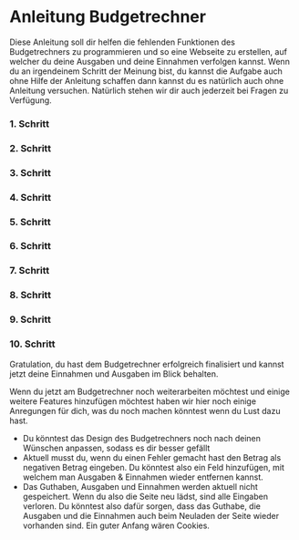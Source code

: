 # Anleitung Budgetrechner

Diese Anleitung soll dir helfen die fehlenden Funktionen des Budgetrechners zu programmieren und so eine Webseite zu erstellen, auf welcher du deine Ausgaben und deine Einnahmen verfolgen kannst.
Wenn du an irgendeinem Schritt der Meinung bist, du kannst die Aufgabe auch ohne Hilfe der Anleitung schaffen dann kannst du es natürlich auch ohne Anleitung versuchen. Natürlich stehen wir dir auch jederzeit bei Fragen zu Verfügung.

### 1. Schritt

### 2. Schritt

### 3. Schritt

### 4. Schritt

### 5. Schritt

### 6. Schritt

### 7. Schritt

### 8. Schritt

### 9. Schritt

### 10. Schritt

Gratulation, du hast dem Budgetrechner erfolgreich finalisiert und kannst jetzt deine Einnahmen und Ausgaben im Blick behalten. 

Wenn du jetzt am Budgetrechner noch weiterarbeiten möchtest und einige weitere Features hinzufügen möchtest haben wir hier noch einige Anregungen für dich, was du noch machen könntest wenn du Lust dazu hast.
* Du könntest das Design des Budgetrechners noch nach deinen Wünschen anpassen, sodass es dir besser gefällt
* Aktuell musst du, wenn du einen Fehler gemacht hast den Betrag als negativen Betrag eingeben. Du könntest also ein Feld hinzufügen, mit welchem man Ausgaben & Einnahmen wieder entfernen kannst.
* Das Guthaben, Ausgaben und Einnahmen werden aktuell nicht gespeichert. Wenn du also die Seite neu lädst, sind alle Eingaben verloren. Du könntest also dafür sorgen, dass das Guthabe, die Ausgaben und die Einnahmen auch beim Neuladen der Seite wieder vorhanden sind. Ein guter Anfang wären Cookies.


